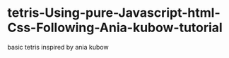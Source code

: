 # tetris-Using-pure-Javascript-html-Css-Following-Ania-kubow-tutorial
basic tetris inspired by ania kubow
